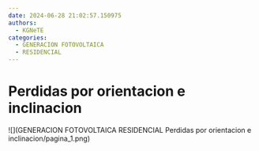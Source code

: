 ```yaml
---
date: 2024-06-28 21:02:57.150975
authors:
  - KGNeTE
categories:
  - GENERACION FOTOVOLTAICA
  - RESIDENCIAL
---
```

# Perdidas por orientacion e inclinacion
![](GENERACION FOTOVOLTAICA RESIDENCIAL Perdidas por orientacion e inclinacion/pagina_1.png)

